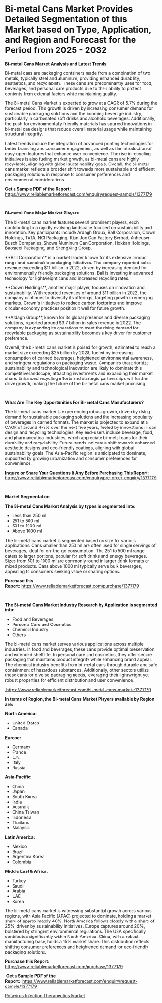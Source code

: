 <p><h1>Bi-metal Cans Market Provides Detailed Segmentation of this Market based on Type, Application, and Region and Forecast for the Period from 2025 - 2032</h1></p><p><strong>Bi-metal Cans Market Analysis and Latest Trends</strong></p>
<p><p>Bi-metal cans are packaging containers made from a combination of two metals, typically steel and aluminum, providing enhanced durability, aesthetics, and recyclability. These cans are predominantly used for food, beverages, and personal care products due to their ability to protect contents from external factors while maintaining quality.</p><p>The Bi-metal Cans Market is expected to grow at a CAGR of 5.7% during the forecast period. This growth is driven by increasing consumer demand for sustainable packaging solutions and the booming beverage industry, particularly in carbonated soft drinks and alcoholic beverages. Additionally, the push for environmentally friendly materials has spurred innovations in bi-metal can designs that reduce overall material usage while maintaining structural integrity.</p><p>Latest trends include the integration of advanced printing technologies for better branding and consumer engagement, as well as the introduction of easy-open features that enhance user convenience. The rise in recycling initiatives is also fueling market growth, as bi-metal cans are highly recyclable, aligning with global sustainability goals. Overall, the bi-metal cans market reflects a broader shift towards more sustainable and efficient packaging solutions in response to consumer preferences and environmental considerations.</p></p>
<p><strong>Get a Sample PDF of the Report:&nbsp;</strong> <a href="https://www.reliablemarketforecast.com/enquiry/request-sample/1377179?utm_campaign=1950&utm_medium=2&utm_source=Github&utm_content=ia&utm_term=13012025&utm_id=bi-metal-cans">https://www.reliablemarketforecast.com/enquiry/request-sample/1377179</a></p>
<p>&nbsp;</p>
<p><strong>Bi-metal Cans Major Market Players</strong></p>
<p><p>The bi-metal cans market features several prominent players, each contributing to a rapidly evolving landscape focused on sustainability and innovation. Key participants include Ardagh Group, Ball Corporation, Crown Holdings, TATA, NCI Packaging, Kian Joo Can Factory Berhad, Anheuser-Busch Companies, Showa Aluminum Can Corporation, Hokkan Holdings, Baosteel Packaging, and ShengXing Group.</p><p>**Ball Corporation** is a market leader known for its extensive product range and sustainable packaging initiatives. The company reported sales revenue exceeding $11 billion in 2022, driven by increasing demand for environmentally friendly packaging solutions. Ball is investing in advanced technology for lightweight cans and increased recycling rates.</p><p>**Crown Holdings**, another major player, focuses on innovation and sustainability. With reported revenues of around $11 billion in 2022, the company continues to diversify its offerings, targeting growth in emerging markets. Crown's initiatives to reduce carbon footprints and improve circular economy practices position it well for future growth.</p><p>**Ardagh Group**, known for its global presence and diverse packaging solutions, reported around $3.7 billion in sales revenue in 2022. The company is expanding its operations to meet the rising demand for recyclable packaging as sustainability becomes a key driver for customer preference.</p><p>Overall, the bi-metal cans market is poised for growth, estimated to reach a market size exceeding $25 billion by 2028, fueled by increasing consumption of canned beverages, heightened environmental awareness, and stringent regulations on packaging waste. Companies that prioritize sustainability and technological innovation are likely to dominate this competitive landscape, attracting investments and expanding their market share. Enhanced recycling efforts and strategic partnerships will further drive growth, making the future of the bi-metal cans market promising.</p></p>
<p>&nbsp;</p>
<p><strong>What Are The Key Opportunities For Bi-metal Cans Manufacturers?</strong></p>
<p><p>The bi-metal cans market is experiencing robust growth, driven by rising demand for sustainable packaging solutions and the increasing popularity of beverages in canned formats. The market is projected to expand at a CAGR of around 4-5% over the next five years, fueled by innovations in can design and recycling technologies. Key end-users include beverage, food, and pharmaceutical industries, which appreciate bi-metal cans for their durability and recyclability. Future trends indicate a shift towards enhanced aesthetic designs and eco-friendly coatings, aligning with global sustainability goals. The Asia-Pacific region is anticipated to dominate, supported by growing urbanization and consumer preferences for convenience.</p></p>
<p><strong>Inquire or Share Your Questions If Any Before Purchasing This Report:</strong> <a href="https://www.reliablemarketforecast.com/enquiry/pre-order-enquiry/1377179?utm_campaign=1950&utm_medium=2&utm_source=Github&utm_content=ia&utm_term=13012025&utm_id=bi-metal-cans">https://www.reliablemarketforecast.com/enquiry/pre-order-enquiry/1377179</a></p>
<p>&nbsp;</p>
<p><strong>Market Segmentation</strong></p>
<p><strong>The Bi-metal Cans Market Analysis by types is segmented into:</strong></p>
<p><ul><li>Less than 250 ml</li><li>251 to 500 ml</li><li>501 to 1000 ml</li><li>Above 1000 ml</li></ul></p>
<p><p>The bi-metal cans market is segmented based on size for various applications. Cans smaller than 250 ml are often used for single servings of beverages, ideal for on-the-go consumption. The 251 to 500 ml range caters to larger portions, popular for soft drinks and energy beverages. Sizes from 501 to 1000 ml are commonly found in larger drink formats or mixed products. Cans above 1000 ml typically serve bulk beverages, appealing to consumers seeking value or sharing options.</p></p>
<p><strong>Purchase this Report:&nbsp;</strong><a href="https://www.reliablemarketforecast.com/purchase/1377179?utm_campaign=1950&utm_medium=2&utm_source=Github&utm_content=ia&utm_term=13012025&utm_id=bi-metal-cans">https://www.reliablemarketforecast.com/purchase/1377179</a></p>
<p>&nbsp;</p>
<p><strong>The Bi-metal Cans Market Industry Research by Application is segmented into:</strong></p>
<p><ul><li>Food and Beverages</li><li>Personal Care and Cosmetics</li><li>Chemical Industry</li><li>Others</li></ul></p>
<p><p>The bi-metal cans market serves various applications across multiple industries. In food and beverages, these cans provide optimal preservation and extended shelf life. In personal care and cosmetics, they offer secure packaging that maintains product integrity while enhancing brand appeal. The chemical industry benefits from bi-metal cans through durable and safe containment of hazardous substances. Additionally, other sectors utilize these cans for diverse packaging needs, leveraging their lightweight yet robust properties for efficient distribution and user convenience.</p></p>
<p><a href="https://www.reliablemarketforecast.com/bi-metal-cans-market-r1377179?utm_campaign=1950&utm_medium=2&utm_source=Github&utm_content=ia&utm_term=13012025&utm_id=bi-metal-cans">&nbsp;https://www.reliablemarketforecast.com/bi-metal-cans-market-r1377179</a></p>
<p><strong>In terms of Region, the Bi-metal Cans Market Players available by Region are:</strong></p>
<p>
    <p> <strong> North America: </strong>
        <ul>
            <li>United States</li>
            <li>Canada</li>
        </ul>
        </p> 
    <p> <strong> Europe: </strong>
        <ul>
            <li>Germany</li>
            <li>France</li>
            <li>U.K.</li>
            <li>Italy</li>
            <li>Russia</li>
        </ul>
        </p> 
    <p> <strong> Asia-Pacific: </strong>
        <ul>
            <li>China</li>
            <li>Japan</li>
            <li>South Korea</li>
            <li>India</li>
            <li>Australia</li>
            <li>China Taiwan</li>
            <li>Indonesia</li>
            <li>Thailand</li>
            <li>Malaysia</li>
        </ul>
        </p> 
    <p> <strong> Latin America: </strong>
        <ul>
            <li>Mexico</li>
            <li>Brazil</li>
            <li>Argentina Korea</li>
            <li>Colombia</li>
        </ul>
        </p> 
    <p> <strong> Middle East & Africa: </strong>
        <ul>
            <li>Turkey</li>
            <li>Saudi</li>
            <li>Arabia</li>
            <li>UAE</li>
            <li>Korea</li>
        </ul>
    </p>
    </p>
<p><p>The bi-metal cans market is witnessing substantial growth across various regions, with Asia Pacific (APAC) projected to dominate, holding a market share of approximately 40%. North America follows closely with a share of 25%, driven by sustainability initiatives. Europe captures around 20%, bolstered by stringent environmental regulations. The USA specifically contributes significantly within North America. China, with a robust manufacturing base, holds a 15% market share. This distribution reflects shifting consumer preferences and heightened demand for eco-friendly packaging solutions.</p></p>
<p><strong>Purchase this Report: </strong><a href="https://www.reliablemarketforecast.com/purchase/1377179?utm_campaign=1950&utm_medium=2&utm_source=Github&utm_content=ia&utm_term=13012025&utm_id=bi-metal-cans">https://www.reliablemarketforecast.com/purchase/1377179</a></p>
<p>&nbsp;<strong>Get a Sample PDF of the Report:&nbsp;&nbsp;</strong><a href="https://www.reliablemarketforecast.com/enquiry/request-sample/1377179?utm_campaign=1950&utm_medium=2&utm_source=Github&utm_content=ia&utm_term=13012025&utm_id=bi-metal-cans">https://www.reliablemarketforecast.com/enquiry/request-sample/1377179</a></p>
<p><strong></strong></p>
<p><p><a href="https://github.com/marlanamarvn/Market-Research-Report-List-1/blob/main/rotavirus-infection-therapeutics-market.md?utm_campaign=1950&utm_medium=2&utm_source=Github&utm_content=ia&utm_term=13012025&utm_id=bi-metal-cans">Rotavirus Infection Therapeutics Market</a></p></p>